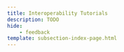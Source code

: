 ```yaml
---
title: Interoperability Tutorials
description: TODO
hide: 
    - feedback
template: subsection-index-page.html
---
```

